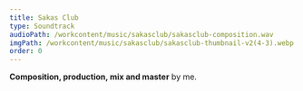 ```yaml
---
title: Sakas Club
type: Soundtrack
audioPath: /workcontent/music/sakasclub/sakasclub-composition.wav
imgPath: /workcontent/music/sakasclub/sakasclub-thumbnail-v2(4-3).webp
order: 0
---
```

**Composition, production, mix and master** by me.